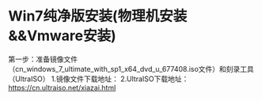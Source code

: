 # Win7纯净版安装(物理机安装&&Vmware安装)
第一步：准备镜像文件（cn_windows_7_ultimate_with_sp1_x64_dvd_u_677408.iso文件）和刻录工具（UltraISO）
  1.镜像文件下载地址：
  2.UltraISO下载地址：https://cn.ultraiso.net/xiazai.html
